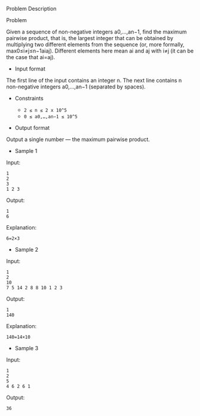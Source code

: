 Problem Description

Problem

Given a sequence of non-negative integers a0,…,an−1, find the maximum pairwise product, that is, the largest integer that can be obtained by multiplying two different elements from the sequence (or, more formally, max0≤i≠j≤n−1aiaj). Different elements here mean ai and aj with i≠j (it can be the case that ai=aj).

* Input format

The first line of the input contains an integer n. The next line contains n non-negative integers a0,…,an−1 (separated by spaces).

* Constraints

    - `2 ≤ n ≤ 2 x 10^5`
    - `0 ≤ a0,…,an−1 ≤ 10^5`

* Output format

Output a single number — the maximum pairwise product.

* Sample 1

Input:
```
1
2
3
1 2 3
```
Output:
```
1
6
```
Explanation:
```
6=2×3
```

* Sample 2

Input:
```
1
2
10
7 5 14 2 8 8 10 1 2 3
```
Output:
```
1
140
```
Explanation:
```
140=14×10
```

* Sample 3

Input:
```
1
2
5
4 6 2 6 1
```
Output:
```
36
```